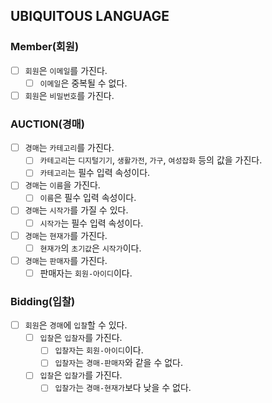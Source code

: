 ## UBIQUITOUS LANGUAGE
### Member(회원)
- [ ] ``회원``은 ``이메일``를 가진다.
    - [ ] ``이메일``은 중복될 수 없다.
- [ ] ``회원``은 ``비밀번호``를 가진다.

### AUCTION(경매)
- [ ] ``경매``는 ``카테고리``를 가진다.
    - [ ] ``카테고리``는 ``디지털기기``, ``생활가전``, ``가구``, ``여성잡화`` 등의 값을 가진다.
    - [ ] ``카테고리``는 필수 입력 속성이다.
- [ ] ``경매``는 ``이름``을 가진다.
    - [ ] ``이름``은 필수 입력 속성이다.
- [ ] ``경매``는 ``시작가``를 가질 수 있다.
    - [ ] ``시작가``는 필수 입력 속성이다.
- [ ] ``경매``는 ``현재가``를 가진다.
    - [ ] ``현재가``의 ``초기값``은 ``시작가``이다.
- [ ] ``경매``는 ``판매자``를 가진다.
    - [ ] 판매자는 ``회원-아이디``이다.

### Bidding(입찰)
- [ ] ``회원``은 ``경매``에 ``입찰``할 수 있다.
    - [ ] ``입찰``은 ``입찰자``를 가진다.
        - [ ] ``입찰자``는 ``회원-아이디``이다.
        - [ ] ``입찰자``는 ``경매-판매자``와 같을 수 없다.
    - [ ] ``입찰``은 ``입찰가``를 가진다.
        - [ ] ``입찰가``는 ``경매-현재가``보다 낮을 수 없다.